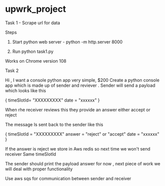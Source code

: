 # upwrk_project

Task 1 - Scrape url for data

Steps

1) Start python web server - python -m http.server 8000

2) Run python task1.py

Works on Chrome version 108

Task 2

Hi , I want a console python app very simple, $200
Create a python console app which is made up of sender and reviever .
Sender will send a payload which looks like this

{
  timeSlotId= "XXXXXXXXX"
  date = "xxxxxx"
}



When rhe receiver reviews this they provide an answer either accept or reject



The message Is sent back to the sender like this



{
  timeSlotId = "XXXXXXXXX"
  answer = "reject" or "accept"
  date = "xxxxxx"
}



If the answer is reject we store in Aws redis so next time we won't send receiver Same timeSlotId



The sender should print the payload answer for now , next piece of work we will deal with proper functionality



Use aws sqs for communication between sender and receiver